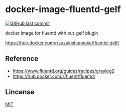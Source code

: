 # docker-image-fluentd-gelf

[![GitHub last commit](https://img.shields.io/github/last-commit/suzuki-shunsuke/docker-image-fluentd-gelf.svg)](https://github.com/suzuki-shunsuke/docker-image-fluentd-gelf)

docker image for fluentd with out_gelf plugin

https://hub.docker.com/r/suzukishunsuke/fluentd-gelf/

## Reference

* https://www.fluentd.org/guides/recipes/graylog2
* https://hub.docker.com/r/fluent/fluentd/

## Lincense

[MIT](LICENSE)
